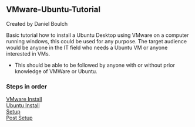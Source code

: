 ## VMware-Ubuntu-Tutorial
Created by Daniel Boulch  

Basic tutorial how to install a Ubuntu Desktop using VMware on a computer running windows, this could be used for any purpose. 
The target audience would be anyone in the IT field who needs a Ubuntu VM or anyone interested in VMs.
- This should be able to be followed by anyone with or without prior knowledge of VMWare or Ubuntu.

### Steps in order 

[VMware Install](https://github.com/Daboulch/VMware-Ubuntu-Tutorial/blob/main/Ubuntu%20Install)  
[Ubuntu Install](https://github.com/Daboulch/VMware-Ubuntu-Tutorial/blob/main/Ubuntu%20Install)  
[Setup](https://github.com/Daboulch/VMware-Ubuntu-Tutorial/blob/main/Setup)  
[Post Setup](https://github.com/Daboulch/VMware-Ubuntu-Tutorial/blob/main/Post%20Setup%20Settings)
